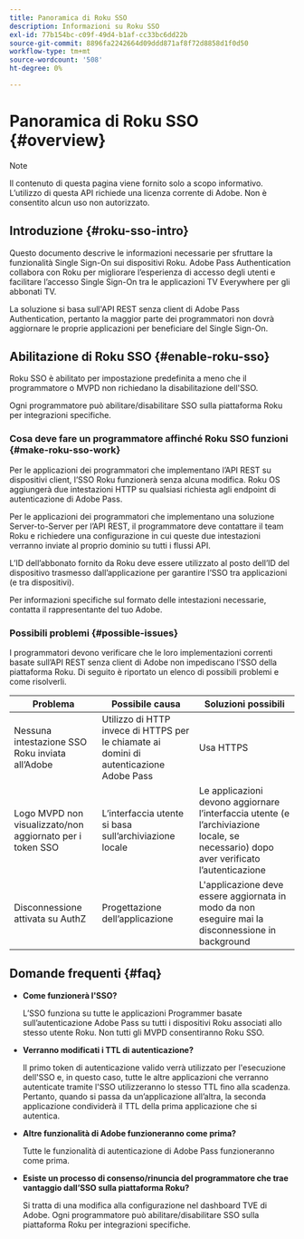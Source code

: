```yaml
---
title: Panoramica di Roku SSO
description: Informazioni su Roku SSO
exl-id: 77b154bc-c09f-49d4-b1af-cc33bc6dd22b
source-git-commit: 8896fa2242664d09ddd871af8f72d8858d1f0d50
workflow-type: tm+mt
source-wordcount: '508'
ht-degree: 0%

---
```


# Panoramica di Roku SSO {#overview}

>[!NOTE]
>
>Il contenuto di questa pagina viene fornito solo a scopo informativo. L’utilizzo di questa API richiede una licenza corrente di Adobe. Non è consentito alcun uso non autorizzato.

## Introduzione {#roku-sso-intro}

Questo documento descrive le informazioni necessarie per sfruttare la funzionalità Single Sign-On sui dispositivi Roku. Adobe Pass Authentication collabora con Roku per migliorare l’esperienza di accesso degli utenti e facilitare l’accesso Single Sign-On tra le applicazioni TV Everywhere per gli abbonati TV.

La soluzione si basa sull&#39;API REST senza client di Adobe Pass Authentication, pertanto la maggior parte dei programmatori non dovrà aggiornare le proprie applicazioni per beneficiare del Single Sign-On.

## Abilitazione di Roku SSO {#enable-roku-sso}

Roku SSO è abilitato per impostazione predefinita a meno che il programmatore o MVPD non richiedano la disabilitazione dell&#39;SSO.

Ogni programmatore può abilitare/disabilitare SSO sulla piattaforma Roku per integrazioni specifiche.

### Cosa deve fare un programmatore affinché Roku SSO funzioni {#make-roku-sso-work}

Per le applicazioni dei programmatori che implementano l’API REST su dispositivi client, l’SSO Roku funzionerà senza alcuna modifica. Roku OS aggiungerà due intestazioni HTTP su qualsiasi richiesta agli endpoint di autenticazione di Adobe Pass.

Per le applicazioni dei programmatori che implementano una soluzione Server-to-Server per l’API REST, il programmatore deve contattare il team Roku e richiedere una configurazione in cui queste due intestazioni verranno inviate al proprio dominio su tutti i flussi API.

L’ID dell’abbonato fornito da Roku deve essere utilizzato al posto dell’ID del dispositivo trasmesso dall’applicazione per garantire l’SSO tra applicazioni (e tra dispositivi).

Per informazioni specifiche sul formato delle intestazioni necessarie, contatta il rappresentante del tuo Adobe.

### Possibili problemi {#possible-issues}

I programmatori devono verificare che le loro implementazioni correnti basate sull’API REST senza client di Adobe non impediscano l’SSO della piattaforma Roku. Di seguito è riportato un elenco di possibili problemi e come risolverli.

| Problema | Possibile causa | Soluzioni possibili |
|-|-|-|
| Nessuna intestazione SSO Roku inviata all’Adobe | Utilizzo di HTTP invece di HTTPS per le chiamate ai domini di autenticazione Adobe Pass | Usa HTTPS |
| Logo MVPD non visualizzato/non aggiornato per i token SSO | L’interfaccia utente si basa sull’archiviazione locale | Le applicazioni devono aggiornare l’interfaccia utente (e l’archiviazione locale, se necessario) dopo aver verificato l’autenticazione |
| Disconnessione attivata su AuthZ | Progettazione dell’applicazione | L&#39;applicazione deve essere aggiornata in modo da non eseguire mai la disconnessione in background |

## Domande frequenti {#faq}

* **Come funzionerà l&#39;SSO?**

  L’SSO funziona su tutte le applicazioni Programmer basate sull’autenticazione Adobe Pass su tutti i dispositivi Roku associati allo stesso utente Roku.
Non tutti gli MVPD consentiranno Roku SSO.

* **Verranno modificati i TTL di autenticazione?**

  Il primo token di autenticazione valido verrà utilizzato per l&#39;esecuzione dell&#39;SSO e, in questo caso, tutte le altre applicazioni che verranno autenticate tramite l&#39;SSO utilizzeranno lo stesso TTL fino alla scadenza. Pertanto, quando si passa da un’applicazione all’altra, la seconda applicazione condividerà il TTL della prima applicazione che si autentica.

* **Altre funzionalità di Adobe funzioneranno come prima?**

  Tutte le funzionalità di autenticazione di Adobe Pass funzioneranno come prima.

* **Esiste un processo di consenso/rinuncia del programmatore che trae vantaggio dall’SSO sulla piattaforma Roku?**

  Si tratta di una modifica alla configurazione nel dashboard TVE di Adobe. Ogni programmatore può abilitare/disabilitare SSO sulla piattaforma Roku per integrazioni specifiche.
